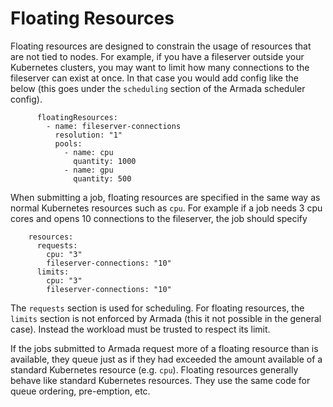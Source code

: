 # Floating Resources

Floating resources are designed to constrain the usage of resources that are not tied to nodes. For example, if you have a fileserver outside your Kubernetes clusters, you may want to limit how many connections to the fileserver can exist at once. In that case you would add config like the below (this goes under the `scheduling` section of the Armada scheduler config).

```
      floatingResources:
        - name: fileserver-connections
          resolution: "1"
          pools:
            - name: cpu
              quantity: 1000
            - name: gpu
              quantity: 500
```
When submitting a job, floating resources are specified in the same way as normal Kubernetes resources such as `cpu`. For example if a job needs 3 cpu cores and opens 10 connections to the fileserver, the job should specify
```
    resources:
      requests:
        cpu: "3"
        fileserver-connections: "10"
      limits:
        cpu: "3"
        fileserver-connections: "10"
```
The `requests` section is used for scheduling. For floating resources, the `limits` section is not enforced by Armada (this it not possible in the general case). Instead the workload must be trusted to respect its limit.

If the jobs submitted to Armada request more of a floating resource than is available, they queue just as if they had exceeded the amount available of a standard Kubernetes resource (e.g. `cpu`). Floating resources generally behave like standard Kubernetes resources. They use the same code for queue ordering, pre-emption, etc.
